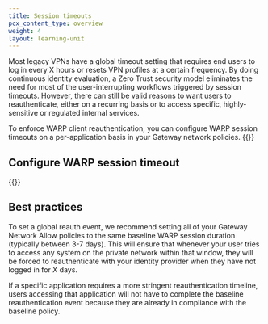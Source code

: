 ```yaml
---
title: Session timeouts
pcx_content_type: overview
weight: 4
layout: learning-unit
---
```


Most legacy VPNs have a global timeout setting that requires end users to log in every X hours or resets VPN profiles at a certain frequency. By doing continuous identity evaluation, a Zero Trust security model eliminates the need for most of the user-interrupting workflows triggered by session timeouts. However, there can still be valid reasons to want users to reauthenticate, either on a recurring basis or to access specific, highly-sensitive or regulated internal services.

To enforce WARP client reauthentication, you can configure WARP session timeouts on a per-application basis in your Gateway network policies. {{<render file="warp/_warp-sessions-intro.md" productFolder="cloudflare-one">}}

## Configure WARP session timeout

{{<render file="warp/_warp-sessions-gateway.md" productFolder="cloudflare-one">}}

## Best practices

To set a global reauth event, we recommend setting all of your Gateway Network Allow policies to the same baseline WARP session duration (typically between 3-7 days). This will ensure that whenever your user tries to access any system on the private network within that window, they will be forced to reauthenticate with your identity provider when they have not logged in for X days.

If a specific application requires a more stringent reauthentication timeline, users accessing that application will not have to complete the baseline reauthentication event because they are already in compliance with the baseline policy.
